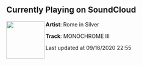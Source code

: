## Currently Playing on SoundCloud

[<img align="left" width="100" src="https://i1.sndcdn.com/artworks-d9Iof0zuxFzaW95G-HfkBCA-t50x50.jpg">](https://soundcloud.com/romeinsilver/monochrome-iii)

**Artist**: Rome in Silver 

**Track**: MONOCHROME III

Last updated at 09/16/2020 22:55
